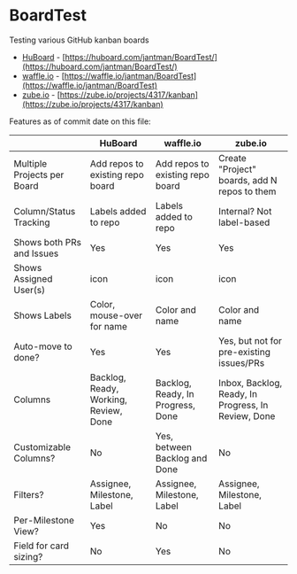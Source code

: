 # BoardTest
Testing various GitHub kanban boards

* [HuBoard](https://huboard.com/) - [https://huboard.com/jantman/BoardTest/](https://huboard.com/jantman/BoardTest/)
* [waffle.io](https://waffle.io/) - [https://waffle.io/jantman/BoardTest](https://waffle.io/jantman/BoardTest)
* [zube.io](https://zube.io/) - [https://zube.io/projects/4317/kanban](https://zube.io/projects/4317/kanban)

Features as of commit date on this file:

|                             | HuBoard                               | waffle.io                         | zube.io                                             |
|-----------------------------|---------------------------------------|-----------------------------------|-----------------------------------------------------|
| Multiple Projects per Board | Add repos to existing repo board      | Add repos to existing repo board  | Create "Project" boards, add N repos to them        |
| Column/Status Tracking      | Labels added to repo                  | Labels added to repo              | Internal? Not label-based                           |
| Shows both PRs and Issues   | Yes                                   | Yes                               | Yes                                                 |
| Shows Assigned User(s)      | icon                                  | icon                              | icon                                                |
| Shows Labels                | Color, mouse-over for name            | Color and name                    | Color and name                                      |
| Auto-move to done?          | Yes                                   | Yes                               | Yes, but not for pre-existing issues/PRs            |
| Columns                     | Backlog, Ready, Working, Review, Done | Backlog, Ready, In Progress, Done | Inbox, Backlog, Ready, In Progress, In Review, Done |
| Customizable Columns?       | No                                    | Yes, between Backlog and Done     | No                                                  |
| Filters?                    | Assignee, Milestone, Label            | Assignee, Milestone, Label        | Assignee, Milestone, Label                          |
| Per-Milestone View?         | Yes                                   | No                                | No                                                  |
| Field for card sizing?      | No                                    | Yes                               | No                                                  |
